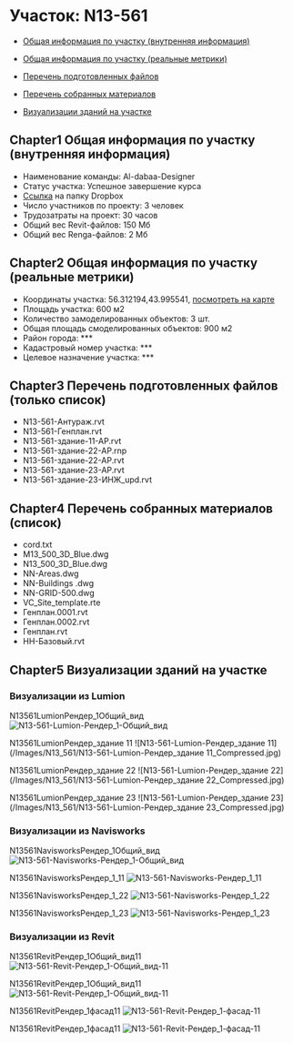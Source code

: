 # Участок: N13-561

* [Общая информация по участку (внутренняя информация)](#Chapter1)

* [Общая информация по участку (реальные метрики)](#Chapter2)

* [Перечень подготовленных файлов](#Chapter3)

* [Перечень собранных материалов](#Chapter4)

* [Визуализации зданий на участке](#Chapter5)

## <a id="test">Chapter1</a> Общая информация по участку (внутренняя информация)
+ Наименование команды: Al-dabaa-Designer
+ Статус участка: Успешное завершение курса
+ [Ссылка](https://www.dropbox.com/sh/wvvgv1nw1iqred9/AAAN8ibl7hX-RjgrIf7VWTXfa/N13_561?dl=0) на папку Dropbox
+ Число участников по проекту: 3 человек
+ Трудозатраты на проект: 30 часов
+ Общий вес Revit-файлов: 150 Мб
+ Общий вес Renga-файлов: 2 Мб
## <a id="test">Chapter2</a> Общая информация по участку (реальные метрики)
+ Координаты участка: 56.312194,43.995541, [посмотреть на карте]("yandex.ru/maps/47/nizhny-novgorod/?ll=56.312194%2C43.995541&z=19")
+ Площадь участка: 600 м2
+ Количество замоделированных объектов: 3 шт.
+ Общая площадь смоделированных объектов: 900 м2
+ Район города: *** 
+ Кадастровый номер участка: *** 
+ Целевое назначение участка: *** 
## <a id="test">Chapter3</a> Перечень подготовленных файлов (только список)
+ N13-561-Антураж.rvt
+ N13-561-Генплан.rvt
+ N13-561-здание-11-АР.rvt
+ N13-561-здание-22-АР.rnp
+ N13-561-здание-22-АР.rvt
+ N13-561-здание-23-АР.rvt
+ N13-561-здание-23-ИНЖ_upd.rvt
## <a id="test">Chapter4</a> Перечень собранных материалов (список)
+ cord.txt
+ M13_500_3D_Blue.dwg
+ N13_500_3D_Blue.dwg
+ NN-Areas.dwg
+ NN-Buildings .dwg
+ NN-GRID-500.dwg
+ VC_Site_template.rte
+ Генплан.0001.rvt
+ Генплан.0002.rvt
+ Генплан.rvt
+ НН-Базовый.rvt
## <a id="test">Chapter5</a> Визуализации зданий на участке
### Визуализации из Lumion
N13561LumionРендер_1Общий_вид
![N13-561-Lumion-Рендер_1-Общий_вид](/Images/N13_561/N13-561-Lumion-Рендер_1-Общий_вид_Compressed.jpg)

N13561LumionРендер_здание 11
![N13-561-Lumion-Рендер_здание 11](/Images/N13_561/N13-561-Lumion-Рендер_здание 11_Compressed.jpg)

N13561LumionРендер_здание 22
![N13-561-Lumion-Рендер_здание 22](/Images/N13_561/N13-561-Lumion-Рендер_здание 22_Compressed.jpg)

N13561LumionРендер_здание 23
![N13-561-Lumion-Рендер_здание 23](/Images/N13_561/N13-561-Lumion-Рендер_здание 23_Compressed.jpg)

### Визуализации из Navisworks
N13561NavisworksРендер_1Общий_вид
![N13-561-Navisworks-Рендер_1-Общий_вид](/Images/N13_561/N13-561-Navisworks-Рендер_1-Общий_вид_Compressed.jpg)

N13561NavisworksРендер_1_11
![N13-561-Navisworks-Рендер_1_11](/Images/N13_561/N13-561-Navisworks-Рендер_1_11_Compressed.jpg)

N13561NavisworksРендер_1_22
![N13-561-Navisworks-Рендер_1_22](/Images/N13_561/N13-561-Navisworks-Рендер_1_22_Compressed.jpg)

N13561NavisworksРендер_1_23
![N13-561-Navisworks-Рендер_1_23](/Images/N13_561/N13-561-Navisworks-Рендер_1_23_Compressed.jpg)

### Визуализации из Revit
N13561RevitРендер_1Общий_вид11
![N13-561-Revit-Рендер_1-Общий_вид-11](/Images/N13_561/N13-561-Revit-Рендер_1-Общий_вид-11_Compressed.jpg)

N13561RevitРендер_1Общий_вид11
![N13-561-Revit-Рендер_1-Общий_вид-11](/Images/N13_561/N13-561-Revit-Рендер_1-Общий_вид-11_Compressed.jpg)

N13561RevitРендер_1фасад11
![N13-561-Revit-Рендер_1-фасад-11](/Images/N13_561/N13-561-Revit-Рендер_1-фасад-11_Compressed.jpg)

N13561RevitРендер_1фасад11
![N13-561-Revit-Рендер_1-фасад-11](/Images/N13_561/N13-561-Revit-Рендер_1-фасад-11_Compressed.jpg)

